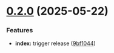 # [0.2.0](https://github.com/ZhabskyiO/zhabskyi-components-mui/compare/v0.1.10...v0.2.0) (2025-05-22)


### Features

* **index:** trigger release ([9bf1044](https://github.com/ZhabskyiO/zhabskyi-components-mui/commit/9bf10440af7cdc07084202928448f367e499bb3b))
